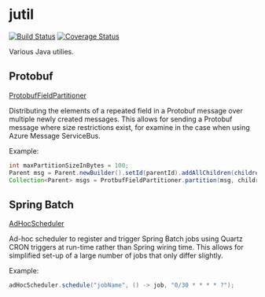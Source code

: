 # jutil

[![Build Status](https://travis-ci.org/chrisgleissner/jutil.svg?branch=master)](https://travis-ci.org/chrisgleissner/jutil)
[![Coverage Status](https://coveralls.io/repos/github/chrisgleissner/jutil/badge.svg?branch=master)](https://coveralls.io/github/chrisgleissner/jutil?branch=master)

Various Java utilies.

## Protobuf

[ProtobufFieldPartitioner](https://github.com/chrisgleissner/jutil/blob/master/protobuf/src/main/java/uk/gleissner/jutil/protobuf/ProtobufFieldPartitioner.java)

Distributing the elements of a repeated field in a Protobuf message over multiple newly created messages. This allows for sending a Protobuf message where size restrictions exist, for examine in the case when using Azure Message ServiceBus.

Example:
```java
int maxPartitionSizeInBytes = 100;
Parent msg = Parent.newBuilder().setId(parentId).addAllChildren(children(1, 2, 3)).build();
Collection<Parent> msgs = ProtbufFieldPartitioner.partition(msg, childrenField, maxPartitionSizeInBytes);
```

## Spring Batch

[AdHocScheduler](https://github.com/chrisgleissner/jutil/blob/master/spring-batch/src/main/java/uk/gleissner/jutil/spring/batch/adhoc/AdHocScheduler.java)

Ad-hoc scheduler to register and trigger Spring Batch jobs using Quartz CRON triggers at run-time rather than Spring
wiring time. This allows for simplified set-up of a large number of jobs that only differ slightly.

Example:
```java
adHocScheduler.schedule("jobName", () -> job, "0/30 * * * * ?");

```